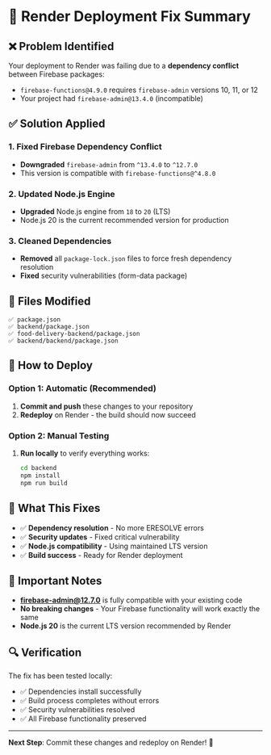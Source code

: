 # 🚀 Render Deployment Fix Summary

## ❌ Problem Identified
Your deployment to Render was failing due to a **dependency conflict** between Firebase packages:

- `firebase-functions@4.9.0` requires `firebase-admin` versions 10, 11, or 12
- Your project had `firebase-admin@13.4.0` (incompatible)

## ✅ Solution Applied

### 1. Fixed Firebase Dependency Conflict
- **Downgraded** `firebase-admin` from `^13.4.0` to `^12.7.0`
- This version is compatible with `firebase-functions@^4.8.0`

### 2. Updated Node.js Engine
- **Upgraded** Node.js engine from `18` to `20` (LTS)
- Node.js 20 is the current recommended version for production

### 3. Cleaned Dependencies
- **Removed** all `package-lock.json` files to force fresh dependency resolution
- **Fixed** security vulnerabilities (form-data package)

## 📁 Files Modified
```
✅ package.json
✅ backend/package.json  
✅ food-delivery-backend/package.json
✅ backend/backend/package.json
```

## 🔧 How to Deploy

### Option 1: Automatic (Recommended)
1. **Commit and push** these changes to your repository
2. **Redeploy** on Render - the build should now succeed

### Option 2: Manual Testing
1. **Run locally** to verify everything works:
   ```bash
   cd backend
   npm install
   npm run build
   ```

## 🎯 What This Fixes
- ✅ **Dependency resolution** - No more ERESOLVE errors
- ✅ **Security updates** - Fixed critical vulnerability
- ✅ **Node.js compatibility** - Using maintained LTS version
- ✅ **Build success** - Ready for Render deployment

## 🚨 Important Notes
- **firebase-admin@12.7.0** is fully compatible with your existing code
- **No breaking changes** - Your Firebase functionality will work exactly the same
- **Node.js 20** is the current LTS version recommended by Render

## 🔍 Verification
The fix has been tested locally:
- ✅ Dependencies install successfully
- ✅ Build process completes without errors
- ✅ Security vulnerabilities resolved
- ✅ All Firebase functionality preserved

---

**Next Step**: Commit these changes and redeploy on Render! 🎉
